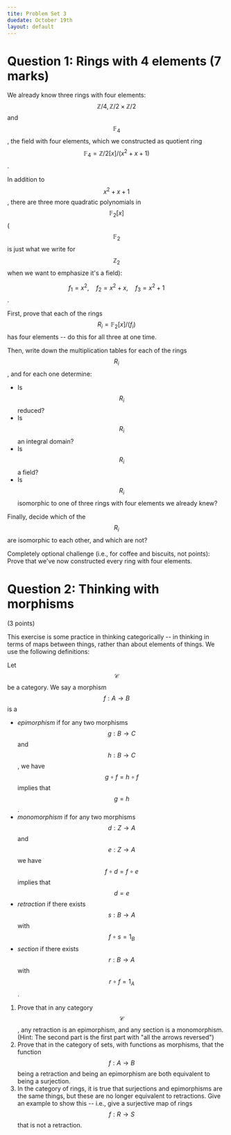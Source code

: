 ```yaml
---
tite: Problem Set 3
duedate: October 19th
layout: default
---
```


Question 1: Rings with 4 elements (7 marks)
===
We already know three rings with four elements: $$\mathbb{Z}/4, \mathbb{Z}/2\times\mathbb{Z}/2$$ and $$\mathbb{F}_4$$, the field with four elements, which we constructed as quotient ring $$\mathbb{F}_4=\mathbb{Z}/2[x]/(x^2+x+1)$$.

In addition to $$x^2+x+1$$, there are three more quadratic polynomials in $$\mathbb{F}_2[x]$$ ($$\mathbb{F}_2$$ is just what we write for $$\mathbb{Z}_2$$ when we want to emphasize it's a field):

$$f_1=x^2,\quad f_2=x^2+x,\quad f_3=x^2+1$$. 

First, prove that each of the rings $$R_i=\mathbb{F}_2[x]/(f_i)$$ has four elements -- do this for all three at one time.

Then, write down the multiplication tables for each of the rings $$R_i$$, and for each one determine:
 * Is $$R_i$$ reduced?  
 * Is $$R_i$$ an integral domain?
 * Is $$R_i$$ a field?
 * Is $$R_i$$ isomorphic to one of three rings with four elements we already knew?
 
Finally, decide which of the $$R_i$$ are isomorphic to each other, and which are not? 

Completely optional challenge (i.e., for coffee and biscuits, not points): Prove that we've now constructed every ring with four elements.


Question 2: Thinking with morphisms
======
(3 points)

This exercise is some practice in thinking categorically -- in thinking in terms of maps between things, rather than about elements of things.  We use the following definitions:

 Let $$\mathcal{C}$$ be a category.  We say a morphism $$f:A\to B$$ is a

 - *epimorphism* if for any two morphisms $$g:B\to C$$ and $$h:B\to C$$, we have $$g\circ f=h\circ f$$ implies that $$g=h$$.
 - *monomorphism* if for any two morphisms $$d:Z\to A$$ and $$e:Z\to A$$ we have $$f\circ d=f\circ e$$ implies that $$d=e$$
 - *retraction* if there exists $$s:B\to A$$ with $$f\circ s=1_B$$
 - *section* if there exists $$r:B\to A$$ with $$r\circ f=1_A$$.


1. Prove that in any category $$\mathcal{C}$$, any retraction is an epimorphism, and any section is a monomorphism. (Hint: The second part is the first part with "all the arrows reversed")
2. Prove that in the category of sets, with functions as morphisms, that the function $$f:A\to B$$ being a retraction and being an epimorphism are both equivalent to being a surjection.
3. In the category of rings, it is true that surjections and epimorphisms are the same things, but these are no longer equivalent to retractions.  Give an example to show this -- i.e., give a surjective map of rings $$f:R\to S$$ that is not a retraction.  